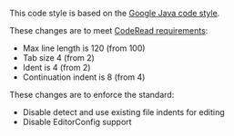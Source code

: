 This code style is based on the [Google Java code style](https://github.com/google/styleguide/blob/gh-pages/intellij-java-google-style.xml).

These changes are to meet [CodeRead requirements](https://confluence.devfactory.com/display/CodeReview/Setting+Up+Code+Review+Compliant+IDE+Style):
* Max line length is 120 (from 100)
* Tab size 4 (from 2)
* Ident is 4 (from 2)
* Continuation indent is 8 (from 4)

These changes are to enforce the standard:
* Disable detect and use existing file indents for editing
* Disable EditorConfig support
